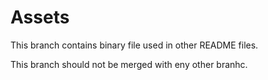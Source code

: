 # Assets

This branch contains binary file used in other README files. 

This branch should not be merged with eny other branhc.
